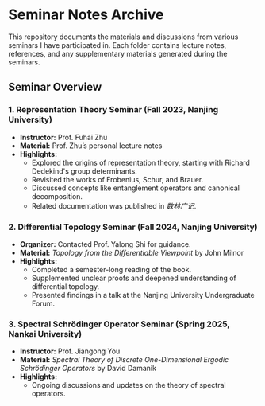 # Seminar Notes Archive  

This repository documents the materials and discussions from various seminars I have participated in. Each folder contains lecture notes, references, and any supplementary materials generated during the seminars.  

## Seminar Overview  

### 1. **Representation Theory Seminar** (Fall 2023, Nanjing University)  
- **Instructor:** Prof. Fuhai Zhu  
- **Material:** Prof. Zhu’s personal lecture notes  
- **Highlights:**  
  - Explored the origins of representation theory, starting with Richard Dedekind's group determinants.  
  - Revisited the works of Frobenius, Schur, and Brauer.  
  - Discussed concepts like entanglement operators and canonical decomposition.  
  - Related documentation was published in *数林广记*.  

### 2. **Differential Topology Seminar** (Fall 2024, Nanjing University)  
- **Organizer:** Contacted Prof. Yalong Shi for guidance.  
- **Material:** *Topology from the Differentiable Viewpoint* by John Milnor  
- **Highlights:**  
  - Completed a semester-long reading of the book.  
  - Supplemented unclear proofs and deepened understanding of differential topology.  
  - Presented findings in a talk at the Nanjing University Undergraduate Forum.  

### 3. **Spectral Schrödinger Operator Seminar** (Spring 2025, Nankai University)  
- **Instructor:** Prof. Jiangong You  
- **Material:** *Spectral Theory of Discrete One-Dimensional Ergodic Schrödinger Operators* by David Damanik  
- **Highlights:**  
  - Ongoing discussions and updates on the theory of spectral operators.  
